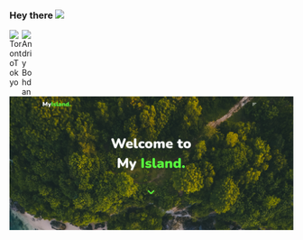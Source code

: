 ### Hey there <img src="https://media.giphy.com/media/hvRJCLFzcasrR4ia7z/giphy.gif" width="25px">

<a href="https://discord.gg/TorontoTokyo#5615">
  <img align="left" alt="TorontoTokyo" width="22px" src="https://raw.githubusercontent.com/peterthehan/peterthehan/master/assets/discord.svg" />
</a>
<a href="https://www.linkedin.com/in/andriy-bohdanit/">
  <img align="left" alt="Andriy Bohdan" width="22px" src="https://raw.githubusercontent.com/peterthehan/peterthehan/master/assets/linkedin.svg" />
</a><br/><br/>

![](PreviewGithub.png)